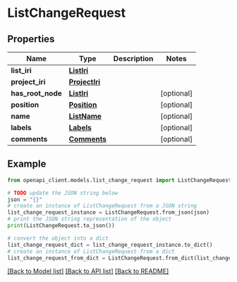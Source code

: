 # ListChangeRequest


## Properties

Name | Type | Description | Notes
------------ | ------------- | ------------- | -------------
**list_iri** | [**ListIri**](ListIri.md) |  | 
**project_iri** | [**ProjectIri**](ProjectIri.md) |  | 
**has_root_node** | [**ListIri**](ListIri.md) |  | [optional] 
**position** | [**Position**](Position.md) |  | [optional] 
**name** | [**ListName**](ListName.md) |  | [optional] 
**labels** | [**Labels**](Labels.md) |  | [optional] 
**comments** | [**Comments**](Comments.md) |  | [optional] 

## Example

```python
from openapi_client.models.list_change_request import ListChangeRequest

# TODO update the JSON string below
json = "{}"
# create an instance of ListChangeRequest from a JSON string
list_change_request_instance = ListChangeRequest.from_json(json)
# print the JSON string representation of the object
print(ListChangeRequest.to_json())

# convert the object into a dict
list_change_request_dict = list_change_request_instance.to_dict()
# create an instance of ListChangeRequest from a dict
list_change_request_from_dict = ListChangeRequest.from_dict(list_change_request_dict)
```
[[Back to Model list]](../README.md#documentation-for-models) [[Back to API list]](../README.md#documentation-for-api-endpoints) [[Back to README]](../README.md)



